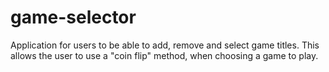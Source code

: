 # game-selector

Application for users to be able to add, remove and select game titles. This allows the user to use a "coin flip" method, when choosing a game to play.

